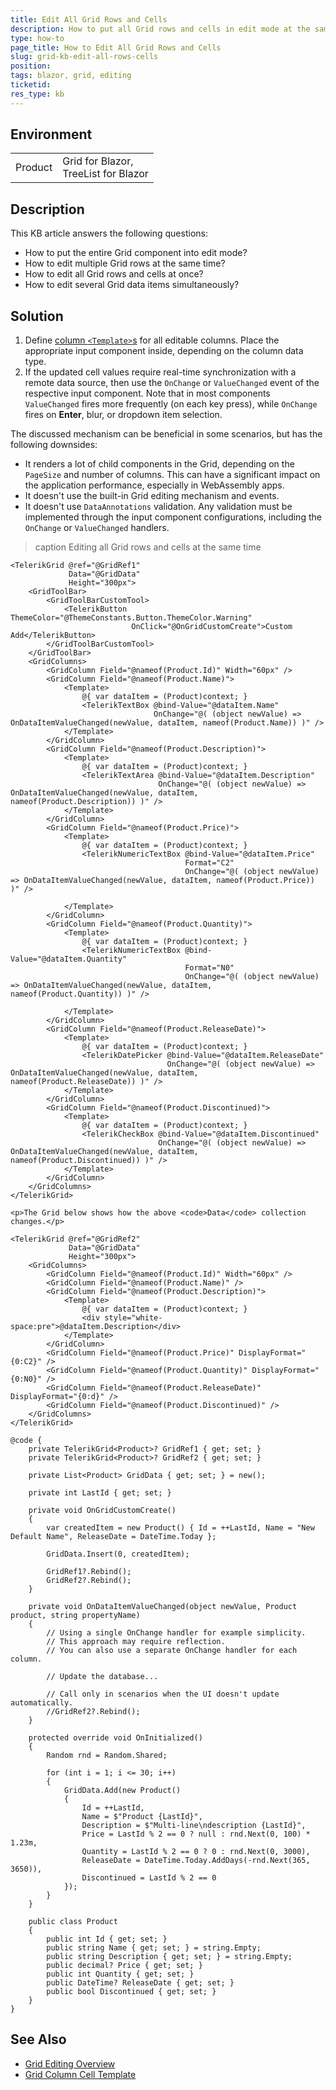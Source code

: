 ```yaml
---
title: Edit All Grid Rows and Cells
description: How to put all Grid rows and cells in edit mode at the same time.
type: how-to
page_title: How to Edit All Grid Rows and Cells
slug: grid-kb-edit-all-rows-cells
position: 
tags: blazor, grid, editing
ticketid:
res_type: kb
---
```


## Environment

<table>
    <tbody>
        <tr>
            <td>Product</td>
            <td>
                Grid for Blazor, <br />
                TreeList for Blazor
            </td>
        </tr>
    </tbody>
</table>

## Description

This KB article answers the following questions:

* How to put the entire Grid component into edit mode?
* How to edit multiple Grid rows at the same time?
* How to edit all Grid rows and cells at once?
* How to edit several Grid data items simultaneously?

## Solution

1. Define [column `<Template>`s](slug:grid-templates-column) for all editable columns. Place the appropriate input component inside, depending on the column data type.
1. If the updated cell values require real-time synchronization with a remote data source, then use the `OnChange` or `ValueChanged` event of the respective input component. Note that in most components `ValueChanged` fires more frequently (on each key press), while `OnChange` fires on **Enter**, blur, or dropdown item selection.

The discussed mechanism can be beneficial in some scenarios, but has the following downsides:

* It renders a lot of child components in the Grid, depending on the `PageSize` and number of columns. This can have a significant impact on the application performance, especially in WebAssembly apps.
* It doesn't use the built-in Grid editing mechanism and events.
* It doesn't use `DataAnnotations` validation. Any validation must be implemented through the input component configurations, including the `OnChange` or `ValueChanged` handlers.

>caption Editing all Grid rows and cells at the same time

````RAZOR
<TelerikGrid @ref="@GridRef1"
             Data="@GridData"
             Height="300px">
    <GridToolBar>
        <GridToolBarCustomTool>
            <TelerikButton ThemeColor="@ThemeConstants.Button.ThemeColor.Warning"
                           OnClick="@OnGridCustomCreate">Custom Add</TelerikButton>
        </GridToolBarCustomTool>
    </GridToolBar>
    <GridColumns>
        <GridColumn Field="@nameof(Product.Id)" Width="60px" />
        <GridColumn Field="@nameof(Product.Name)">
            <Template>
                @{ var dataItem = (Product)context; }
                <TelerikTextBox @bind-Value="@dataItem.Name"
                                OnChange="@( (object newValue) => OnDataItemValueChanged(newValue, dataItem, nameof(Product.Name)) )" />
            </Template>
        </GridColumn>
        <GridColumn Field="@nameof(Product.Description)">
            <Template>
                @{ var dataItem = (Product)context; }
                <TelerikTextArea @bind-Value="@dataItem.Description"
                                 OnChange="@( (object newValue) => OnDataItemValueChanged(newValue, dataItem, nameof(Product.Description)) )" />
            </Template>
        </GridColumn>
        <GridColumn Field="@nameof(Product.Price)">
            <Template>
                @{ var dataItem = (Product)context; }
                <TelerikNumericTextBox @bind-Value="@dataItem.Price"
                                       Format="C2"
                                       OnChange="@( (object newValue) => OnDataItemValueChanged(newValue, dataItem, nameof(Product.Price)) )" />

            </Template>
        </GridColumn>
        <GridColumn Field="@nameof(Product.Quantity)">
            <Template>
                @{ var dataItem = (Product)context; }
                <TelerikNumericTextBox @bind-Value="@dataItem.Quantity"
                                       Format="N0"
                                       OnChange="@( (object newValue) => OnDataItemValueChanged(newValue, dataItem, nameof(Product.Quantity)) )" />

            </Template>
        </GridColumn>
        <GridColumn Field="@nameof(Product.ReleaseDate)">
            <Template>
                @{ var dataItem = (Product)context; }
                <TelerikDatePicker @bind-Value="@dataItem.ReleaseDate"
                                   OnChange="@( (object newValue) => OnDataItemValueChanged(newValue, dataItem, nameof(Product.ReleaseDate)) )" />
            </Template>
        </GridColumn>
        <GridColumn Field="@nameof(Product.Discontinued)">
            <Template>
                @{ var dataItem = (Product)context; }
                <TelerikCheckBox @bind-Value="@dataItem.Discontinued"
                                 OnChange="@( (object newValue) => OnDataItemValueChanged(newValue, dataItem, nameof(Product.Discontinued)) )" />
            </Template>
        </GridColumn>
    </GridColumns>
</TelerikGrid>

<p>The Grid below shows how the above <code>Data</code> collection changes.</p>

<TelerikGrid @ref="@GridRef2"
             Data="@GridData"
             Height="300px">
    <GridColumns>
        <GridColumn Field="@nameof(Product.Id)" Width="60px" />
        <GridColumn Field="@nameof(Product.Name)" />
        <GridColumn Field="@nameof(Product.Description)">
            <Template>
                @{ var dataItem = (Product)context; }
                <div style="white-space:pre">@dataItem.Description</div>
            </Template>
        </GridColumn>
        <GridColumn Field="@nameof(Product.Price)" DisplayFormat="{0:C2}" />
        <GridColumn Field="@nameof(Product.Quantity)" DisplayFormat="{0:N0}" />
        <GridColumn Field="@nameof(Product.ReleaseDate)" DisplayFormat="{0:d}" />
        <GridColumn Field="@nameof(Product.Discontinued)" />
    </GridColumns>
</TelerikGrid>

@code {
    private TelerikGrid<Product>? GridRef1 { get; set; }
    private TelerikGrid<Product>? GridRef2 { get; set; }

    private List<Product> GridData { get; set; } = new();

    private int LastId { get; set; }

    private void OnGridCustomCreate()
    {
        var createdItem = new Product() { Id = ++LastId, Name = "New Default Name", ReleaseDate = DateTime.Today };

        GridData.Insert(0, createdItem);

        GridRef1?.Rebind();
        GridRef2?.Rebind();
    }

    private void OnDataItemValueChanged(object newValue, Product product, string propertyName)
    {
        // Using a single OnChange handler for example simplicity.
        // This approach may require reflection.
        // You can also use a separate OnChange handler for each column.

        // Update the database...

        // Call only in scenarios when the UI doesn't update automatically.
        //GridRef2?.Rebind();
    }

    protected override void OnInitialized()
    {
        Random rnd = Random.Shared;

        for (int i = 1; i <= 30; i++)
        {
            GridData.Add(new Product()
            {
                Id = ++LastId,
                Name = $"Product {LastId}",
                Description = $"Multi-line\ndescription {LastId}",
                Price = LastId % 2 == 0 ? null : rnd.Next(0, 100) * 1.23m,
                Quantity = LastId % 2 == 0 ? 0 : rnd.Next(0, 3000),
                ReleaseDate = DateTime.Today.AddDays(-rnd.Next(365, 3650)),
                Discontinued = LastId % 2 == 0
            });
        }
    }

    public class Product
    {
        public int Id { get; set; }
        public string Name { get; set; } = string.Empty;
        public string Description { get; set; } = string.Empty;
        public decimal? Price { get; set; }
        public int Quantity { get; set; }
        public DateTime? ReleaseDate { get; set; }
        public bool Discontinued { get; set; }
    }
}
````

## See Also

* [Grid Editing Overview](slug:grid-editing-overview)
* [Grid Column Cell Template](slug:grid-templates-column)
